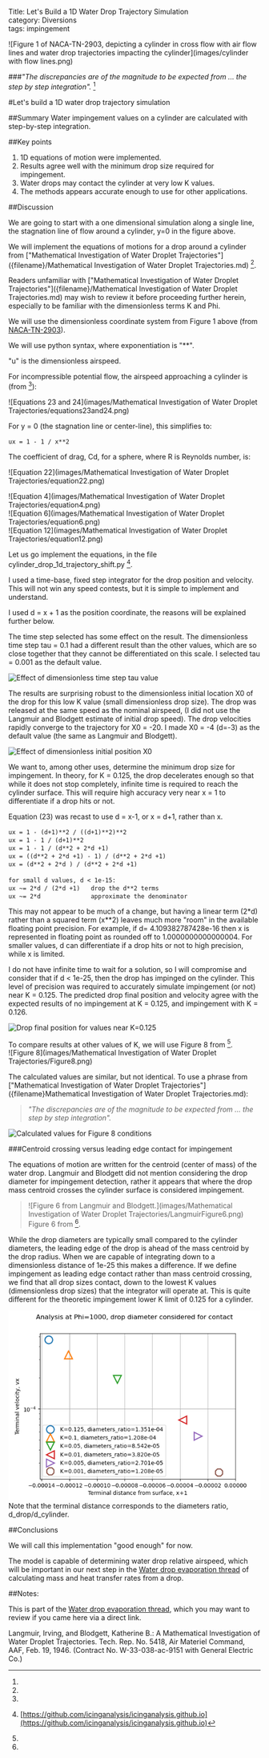Title: Let's Build a 1D Water Drop Trajectory Simulation  
category: Diversions  
tags: impingement  

![Figure 1 of NACA-TN-2903, depicting a cylinder in cross flow with air flow lines and water drop trajectories impacting the cylinder](images/cylinder with flow lines.png)  

###_"The discrepancies are of the magnitude to be expected from ... the step by step integration"._  [^1]  

#Let's build a 1D water drop trajectory simulation  

##Summary
Water impingement values on a cylinder are calculated with step-by-step integration. 

##Key points
1. 1D equations of motion were implemented.  
2. Results agree well with the minimum drop size required for impingement.  
3. Water drops may contact the cylinder at very low K values.  
4. The methods appears accurate enough to use for other applications.  

##Discussion  

We are going to start with a one dimensional simulation along a single line,
the stagnation line of flow around a cylinder, y=0 in the figure above. 

We will implement the equations of motions for a drop around a cylinder from 
["Mathematical Investigation of Water Droplet Trajectories"]({filename}/Mathematical Investigation of Water Droplet Trajectories.md) [^1].

Readers unfamiliar with ["Mathematical Investigation of Water Droplet Trajectories"]({filename}/Mathematical Investigation of Water Droplet Trajectories.md) 
may wish to review it before proceeding further herein, 
especially to be familiar with the dimensionless terms K and Phi.

We will use the dimensionless coordinate system from Figure 1 above (from [NACA-TN-2903]({filename}NACA-TN-2903.md)). 

We will use python syntax, where exponentiation is "**". 

"u" is the dimensionless airspeed. 

For incompressible potential flow, 
the airspeed approaching a cylinder is (from [^1]): 

![Equations 23 and 24](images/Mathematical Investigation of Water Droplet Trajectories/equations23and24.png)  

For y = 0 (the stagnation line or center-line), this simplifies to: 

    ux = 1 - 1 / x**2
    
The coefficient of drag, Cd, for a sphere, where R is Reynolds number, is:

![Equation 22](images/Mathematical Investigation of Water Droplet Trajectories/equation22.png)  

![Equation 4](images/Mathematical Investigation of Water Droplet Trajectories/equation4.png)  
![Equation 6](images/Mathematical Investigation of Water Droplet Trajectories/equation6.png)  
![Equation 12](images/Mathematical Investigation of Water Droplet Trajectories/equation12.png)  

Let us go implement the equations, in the file cylinder_drop_1d_trajectory_shift.py [^2]. 

I used a time-base, fixed step integrator for the drop position and velocity. 
This will not win any speed contests, but it is simple to implement and understand. 

I used d = x + 1 as the position coordinate, 
the reasons will be explained further below. 

The time step selected has some effect on the result. 
The dimensionless time step tau = 0.1 had a different result than the other values, 
which are so close together that they cannot be differentiated on this scale. 
I selected tau = 0.001 as the default value. 

![Effect of dimensionless time step tau value](images/1d_cyl_shift_k0.126_tau0.0005_x_vx.png)  

The results are surprising robust to the dimensionless initial location X0 
of the drop for this low K value (small dimensionless drop size). 
The drop was released at the same speed as the nominal airspeed, 
(I did not use the Langmuir and Blodgett estimate of initial drop speed).
The drop velocities rapidly converge to the trajectory for X0 = -20. 
I made X0 = -4 (d=-3) as the default value (the same as Langmuir and Blodgett).

![Effect of dimensionless initial position X0](images/1d_cyl_shift_k0.126_x_vx.png)  

We want to, among other uses, determine the minimum drop size for impingement. 
In theory, for K = 0.125, the drop decelerates enough so that while it does not stop completely, 
infinite time is required to reach the cylinder surface. 
This will require high accuracy very near x = 1 to differentiate if a drop hits or not. 

Equation (23) was recast to use d = x-1, or x = d+1, rather than x. 

    ux = 1 - (d+1)**2 / ((d+1)**2)**2
    ux = 1 - 1 / (d+1)**2
    ux = 1 - 1 / (d**2 + 2*d +1)
    ux = ((d**2 + 2*d +1) - 1) / (d**2 + 2*d +1)
    ux = (d**2 + 2*d ) / (d**2 + 2*d +1)

    for small d values, d < 1e-15: 
    ux ~= 2*d / (2*d +1)   drop the d**2 terms
    ux ~= 2*d              approximate the denominator

This may not appear to be much of a change, 
but having a linear term (2\*d) rather than a squared term (x\**2)
leaves much more "room" in the available floating point precision. 
For example, if d= 4.109382787428e-16 then x is represented in floating point
as rounded off to 1.0000000000000004. 
For smaller values, d can differentiate if a drop hits or not to high precision, 
while x is limited.

I do not have infinite time to wait for a solution, 
so I will compromise and consider that if d < 1e-25, then the drop has impinged on the cylinder. 
This level of precision was required to accurately simulate impingement (or not) 
near K = 0.125. 
The predicted drop final position and velocity agree with the expected results of 
no impingement at K = 0.125, and impingement with K = 0.126.

![Drop final position for values near K=0.125](images/1d_cyl_shift_near_k_0_125_x_vx.png)  

To compare results at other values of K, we will use Figure 8 from [^1].  
![Figure 8](images/Mathematical Investigation of Water Droplet Trajectories/Figure8.png) 

The calculated values are similar, but not identical. 
To use a phrase from ["Mathematical Investigation of Water Droplet Trajectories"]({filename}Mathematical Investigation of Water Droplet Trajectories.md):  
>_"The discrepancies are of the magnitude to be expected from ... the step by step integration"._  

![Calculated values for Figure 8 conditions](images/1d_cyl_shift_fig8_vls_4.png)  

###Centroid crossing versus leading edge contact for impingement 

The equations of motion are written for the centroid (center of mass) of the water drop. 
Langmuir and Blodgett did not mention considering the drop diameter for impingement detection,
rather it appears that where the drop mass centroid crosses the cylinder surface is considered impingement. 

>![Figure 6 from Langmuir and Blodgett.](images/Mathematical Investigation of Water Droplet Trajectories/LangmuirFigure6.png)  
>Figure 6 from [^1].  

While the drop diameters are typically small compared to the cylinder diameters, 
the leading edge of the drop is ahead of the mass centroid by the drop radius. 
When we are capable of integrating down to a dimensionless distance of 1e-25 this makes a difference. 
If we define impingement as leading edge contact rather than mass centroid crossing, 
we find that all drop sizes contact, 
down to the lowest K values (dimensionless drop sizes) that the integrator will operate at. 
This is quite different for the theoretic impingement lower K limit of 0.125 for a cylinder. 

![Drop contact for low K values.](images/build_a_1d_drop_motion_simulation/1d_cyl_shift_low_k_x_vx.png)  
Note that the terminal distance corresponds to the diameters ratio, d_drop/d_cylinder. 

##Conclusions

We will call this implementation "good enough" for now. 

The model is capable of determining water drop relative airspeed, 
which will be important in our next step in the [Water drop evaporation thread]({filename}water_drop_evaporation_thread.md)
of calculating mass and heat transfer rates from a drop. 

##Notes: 

This is part of the [Water drop evaporation thread]({filename}water_drop_evaporation_thread.md), 
which you may want to review if you came here via a direct link. 

[^1]:
Langmuir, Irving, and Blodgett, Katherine B.: A Mathematical Investigation of Water Droplet Trajectories. Tech. Rep. No. 5418, Air Materiel Command, AAF, Feb. 19, 1946. (Contract No. W-33-038-ac-9151 with General Electric Co.)  
[^2]: [https://github.com/icinganalysis/icinganalysis.github.io](https://github.com/icinganalysis/icinganalysis.github.io)  
